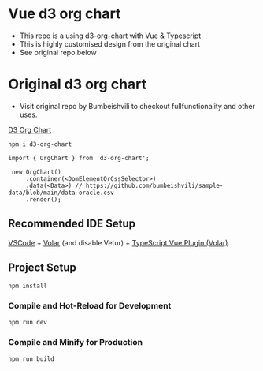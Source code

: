 # Vue d3 org chart
- This repo is a using d3-org-chart with Vue & Typescript 
- This is highly customised design from the original chart
- See original repo below

# Original d3 org chart 
- Visit original repo by Bumbeishvili to checkout fullfunctionality and other uses.

[D3 Org Chart](https://github.com/bumbeishvili/org-chart)
```
npm i d3-org-chart
```
```
import { OrgChart } from 'd3-org-chart';

 new OrgChart()
     .container(<DomElementOrCssSelector>)
     .data(<Data>) // https://github.com/bumbeishvili/sample-data/blob/main/data-oracle.csv
     .render();
```

## Recommended IDE Setup

[VSCode](https://code.visualstudio.com/) + [Volar](https://marketplace.visualstudio.com/items?itemName=Vue.volar) (and disable Vetur) + [TypeScript Vue Plugin (Volar)](https://marketplace.visualstudio.com/items?itemName=Vue.vscode-typescript-vue-plugin).

## Project Setup

```sh
npm install
```

### Compile and Hot-Reload for Development

```sh
npm run dev
```

### Compile and Minify for Production

```sh
npm run build
```
